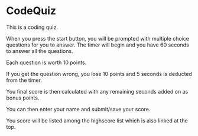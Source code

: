 # CodeQuiz

This is a coding quiz.

When you press the start button, you will be prompted with multiple choice questions for you to answer. The timer will begin and you have 60 seconds to answer all the questions.

Each question is worth 10 points.

If you get the question wrong, you lose 10 points and 5 seconds is deducted from the timer. 

You final score is then calculated with any remaining seconds added on as bonus points.

You can then enter your name and submit/save your score. 

You score will be listed among the highscore list which is also linked at the top.
